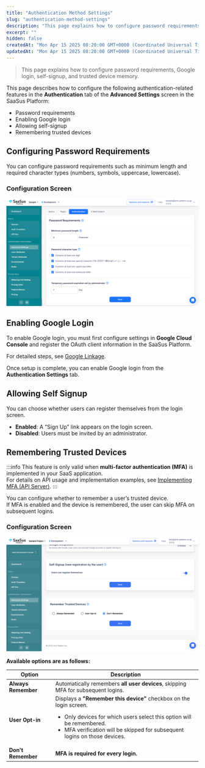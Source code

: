```yaml
---
title: "Authentication Method Settings"
slug: "authentication-method-settings"
description: "This page explains how to configure password requirements, Google login, self-signup, and trusted device memory."
excerpt: ""
hidden: false
createdAt: "Mon Apr 15 2025 08:20:00 GMT+0000 (Coordinated Universal Time)"
updatedAt: "Mon Apr 15 2025 08:20:00 GMT+0000 (Coordinated Universal Time)"
---
```


> This page explains how to configure password requirements, Google login, self-signup, and trusted device memory.

This page describes how to configure the following authentication-related features in the **Authentication** tab of the **Advanced Settings** screen in the SaaSus Platform:

- Password requirements  
- Enabling Google login  
- Allowing self-signup  
- Remembering trusted devices  

## Configuring Password Requirements

You can configure password requirements such as minimum length and required character types (numbers, symbols, uppercase, lowercase).

### Configuration Screen

![Password Requirement Settings](/img/part-4/user-authz-settings/authentication-method-settings/auth-password-policy.png)

## Enabling Google Login

To enable Google login, you must first configure settings in **Google Cloud Console** and register the OAuth client information in the SaaSus Platform.

For detailed steps, see [Google Linkage](/docs/part-4/user-authz-settings/google-linkage).

Once setup is complete, you can enable Google login from the **Authentication Settings** tab.

## Allowing Self Signup

You can choose whether users can register themselves from the login screen.

- **Enabled**: A “Sign Up” link appears on the login screen.  
- **Disabled**: Users must be invited by an administrator.

## Remembering Trusted Devices

:::info
This feature is only valid when **multi-factor authentication (MFA)** is implemented in your SaaS application.  
For details on API usage and implementation examples, see [Implementing MFA (API Server)](/docs/implementation-guide/implementing-mfa-apiserver).
:::

You can configure whether to remember a user’s trusted device.  
If MFA is enabled and the device is remembered, the user can skip MFA on subsequent logins.

### Configuration Screen

![remember-trusted-devices](/img/part-4/user-authz-settings/authentication-method-settings/remember-trusted-devices.png)

**Available options are as follows:**  

| Option                  | Description |
|------------------------|------------------------------------------------------|
| **Always Remember**     | Automatically remembers **all user devices**, skipping MFA for subsequent logins. |
| **User Opt-in**         | Displays a **"Remember this device"** checkbox on the login screen.<ul><li>Only devices for which users select this option will be remembered.</li><li>MFA verification will be skipped for subsequent logins on those devices.</li></ul> |
| **Don't Remember**     | **MFA is required for every login.** |

